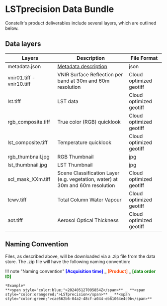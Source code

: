 # **LSTprecision Data Bundle**
Constellr's product deliverables include several layers, which are outlined below.

## Data layers

| Layers | Description | File Format |
|--------|-------------|-------------|
| metadata.json | [Metadata description](https://constellr.github.io/product-lst/LST-precision-metadata/) | json |
| vnir01.tiff - vnir10.tiff |VNIR Surface Reflection per band at 30m and 60m resolution| Cloud optimized geotiff |
| lst.tiff | LST data | Cloud optimized geotiff |
| rgb_composite.tiff | True color (RGB) quicklook | Cloud optimized geotiff |
| lst_composite.tiff | Temperature quicklook | Cloud optimized geotiff |
| rgb_thumbnail.jpg | RGB Thumbnail | jpg |
| lst_thumbnail.jpg | LST Thumbnail | jpg |
| scl_mask_XXm.tiff | Scene Classification Layer (e.g. vegetation, water) at 30m and 60m resolution | Cloud optimized geotiff |
| tcwv.tiff | Total Column Water Vapour | Cloud optimized geotiff |
| aot.tiff | Aerosol Optical Thickness | Cloud optimized geotiff |

## Naming Convention

Files, as described above, will be downloaded via a .zip file from the data store. The .zip file will have the following naming convention:

!!! note "Naming convention"
    **<span style="color:blue;">[Acquisition time]</span>** _ **<span style="color:orangered;">[Product]</span>** _ **<span style="color:green;">[data order ID]</span>**

    *Example*  
    **<span style="color:blue;">20240512T095854Z</span>** _ **<span style="color:orangered;">LSTprecision</span>** _ **<span style="color:green;">cae562b6-04a2-48cf-a044-eb61064e4c9b</span>**




<!-- 
| Product Deliverables               |                       |
|---                                    |----:                  |
| Images files               | TIR and VNIR for your area of interest - cloud optimized geotiff format              |
| Quicklooks for thermal and optical data                       | geotiff format         |
| Metadata file                             | json and xml format, STAC & INSPIRE compliant             |
| Cloud Mask               | geotiff format : pixel values: 0=clear pixel, 1=contamined pixel (both cloud and shadow pixels)      |
| Quality data layer                     |  geotiff format              |
| Thumbnails for thermal and optical data                  |  .jpg format              |

<h2>Metadata conventions</h2>

The metadata file provided with the constellr products contains various pieces of information. Find an explanatory table per product below:

[Metadata description for **LSTfusion**]()  
[Metadata description for **LSTprecision**](https://constellr.github.io/product-lst/LST-precision-metadata/)  
[Metadata description for **LSTzoom**]()

---
Data delivery of all data points through constellr's end-user platform via [**UI download**](https://constellr.github.io/product-lst/UI-documentation/) or [**API**](https://constellr.github.io/product-lst/API-documentation/).

In case you are curious to leverage any of our data layers for your analysis, please refer to the table summarizing the [**technical specifications**](https://constellr.github.io/product-lst/Technical-specification/) for each of our products. -->



<!-- 
| Metadata field             | Definition                                                                                                 |
|----------------------------|-------------------------------------------------------------------------------------------------------------|
| area_of_interest_id        | Internal aoi id                                                                                             |
| area_of_interest_name      | Internal aoi name                                                                                           |
| organization_id            | Internal organization id                                                                                    |
| bbox                       | bbox coordinates of the Area of Interest                                                                    |
| l1_item_href               | Landsat l1 data source                                                                                      |
| l2_item_href               | Landsat l2 data source                                                                                      |
| scene_datetime             | Image acquisition datetime                                                                                  |
| processing_datetime        | Start of constellr processing image datetime                                                                |
| cloud_ratio_aoi            | Percentage of cloud cover over the aoi                                                                      |
| na_ratio_aoi               | Percentage of nan values over the aoi                                                                       |
| min_lst                    | Minimum LST value (in Kelvin)                                                                               |
| max_lst                    | Maximum LST value (in Kelvin)                                                                               |
| median_lst                 | Median LST value (in Kelvin)                                                                                |
| sun_elevation              | Sun's elevation angle for a given geographical bounding box and time                                        |
| proj:epsg                  | Reference projection in epsg                                                                                |
| proj:shape                 | The shape of the spatial object in terms of the width and height, or the dimensions of the ara covered      |
| proj:transform             | The transformation matrix that is used to transform coordinates between different spatial reference systems |
| sat_source                 | Public data source used for satellite sensors                                                               |
| atm_source                 | Public data source used for atmospheric data                                                                |
| requested_area_of_interest | Coordinates of the AOI requested (Polygon)                                                                  |
| geometry                   | Coordinates of the Polygon returned                                                                         |
 -->